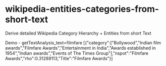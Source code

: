 # wikipedia-entities-categories-from-short-text
Derive detailed  Wikipedia Category Hierarchy + Entities from short Text

Demo -
getTextAnalysis_text=filmfare
[{"category":["Bollywood","Indian film awards","Filmfare Awards","Entertainment in India","Awards established in 1954","Indian awards","Events of The Times Group"],"nspot":"Filmfare Awards","rho":0.31289113,"Title":"Filmfare Awards"}]
